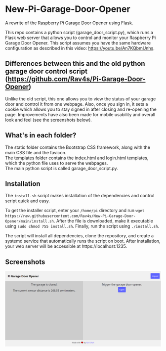 # New-Pi-Garage-Door-Opener
A rewrite of the Raspberry Pi Garage Door Opener using Flask.   

This repo contains a python script (garage_door_script.py), which runs a Flask web server that allows you to control and monitor your Raspberry Pi Garage Door Opener. This script assumes you have the same hardware configuration as described in this video: https://youtu.be/An7KQbmUnhs.   

## Differences between this and the old python garage door control script (https://github.com/Rav4s/Pi-Garage-Door-Opener)
Unlike the old script, this one allows you to view the status of your garage door and control it from one webpage. Also, once you sign in, it sets a cookie which allows you to stay signed in after closing and re-opening the page. Improvements have also been made for mobile usability and overall look and feel (see the screenshots below).   

## What's in each folder?
The static folder contains the Bootstrap CSS framework, along with the main CSS file and the favicon.   
The templates folder contains the index.html and login.html templates, which the python file uses to serve the webpages.   
The main python script is called garage_door_script.py.   

## Installation
The `install.sh` script makes installation of the dependencies and control script quick and easy.

To get the installer script, enter your `/home/pi` directory and run `wget https://raw.githubusercontent.com/Rav4s/New-Pi-Garage-Door-Opener/main/install.sh`. After the file is downloaded, make it executable using `sudo chmod 755 install.sh`. Finally, run the script using `./install.sh`.

The script will install all dependencies, clone the repository, and create a systemd service that automatically runs the script on boot. After installation, your web server will be accessible at https://localhost:1235.  

## Screenshots
![Screenshot of main page](Screenshot%202020-12-26%20170542.png)
